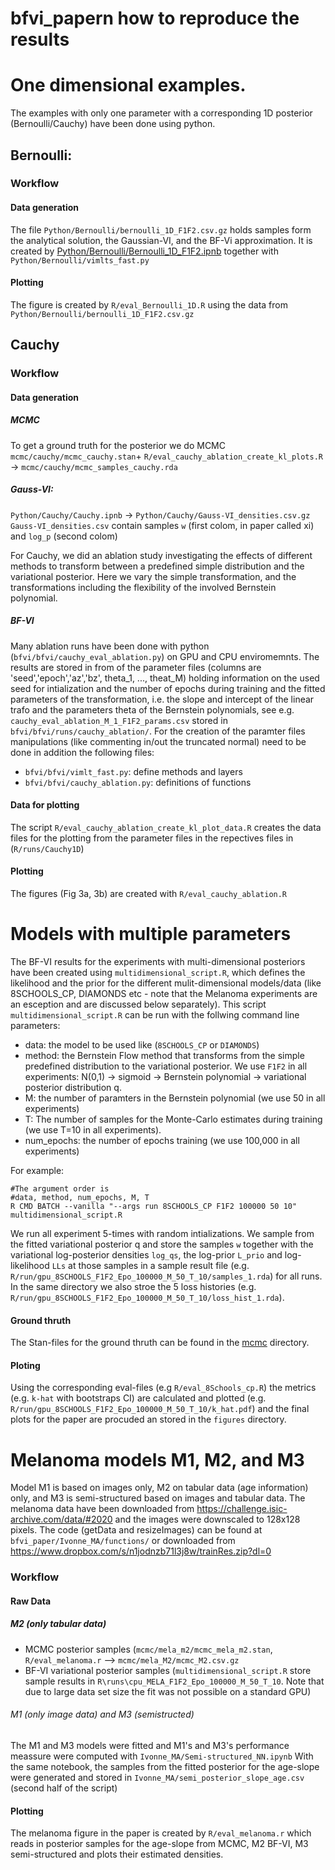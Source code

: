 # bfvi_papern how to reproduce the results

# One dimensional examples.
The examples with only one parameter with a corresponding 1D posterior (Bernoulli/Cauchy) have been done using python. 

## Bernoulli:
### Workflow
#### Data generation 
The file `Python/Bernoulli/bernoulli_1D_F1F2.csv.gz` holds samples form the analytical solution, the Gaussian-VI, and the BF-Vi approximation. It is created by [Python/Bernoulli/Bernoulli_1D_F1F2.ipnb](https://github.com/tensorchiefs/bfvi_paper/blob/main/Python/Bernoulli/Bernoulli_1D_F1F2.ipynb) together with `Python/Bernoulli/vimlts_fast.py`

#### Plotting
The figure is created by `R/eval_Bernoulli_1D.R` using the data from `Python/Bernoulli/bernoulli_1D_F1F2.csv.gz`

## Cauchy
 
### Workflow
#### Data generation

##### MCMC 
To get a ground truth for the posterior we do MCMC
`mcmc/cauchy/mcmc_cauchy.stan`+ `R/eval_cauchy_ablation_create_kl_plots.R` -> `mcmc/cauchy/mcmc_samples_cauchy.rda` 

##### Gauss-VI: 
`Python/Cauchy/Cauchy.ipnb` → `Python/Cauchy/Gauss-VI_densities.csv.gz`
`Gauss-VI_densities.csv` contain samples `w` (first colom, in paper called xi) and `log_p` (second colom)

For Cauchy, we did an ablation study investigating the effects of different methods to transform between a predefined simple distribution and the variational posterior. Here we vary the simple transformation, and the transformations including the flexibility of the involved Bernstein polynomial.
##### BF-VI
Many ablation runs have been done with python (`bfvi/bfvi/cauchy_eval_ablation.py`) on GPU and CPU enviromemnts. The results are stored in from of the parameter files (columns are 'seed','epoch','az','bz', theta_1, ..., theat_M) holding information on the used seed for intialization and the number of epochs during training and the fitted parameters  of the transformation, i.e. the slope and intercept of the linear trafo and the parameters theta of the Bernstein polynomials, see e.g. `cauchy_eval_ablation_M_1_F1F2_params.csv` stored in  `bfvi/bfvi/runs/cauchy_ablation/`. For the creation of the paramter files manipulations (like commenting in/out the truncated normal) need to be done in addition the following files:

* `bfvi/bfvi/vimlt_fast.py`: define methods and layers
* `bfvi/bfvi/cauchy_ablation.py`: definitions of functions

#### Data for plotting
The script `R/eval_cauchy_ablation_create_kl_plot_data.R` creates the data files for the plotting from the parameter files in the repectives files in (`R/runs/Cauchy1D`)

#### Plotting
The figures (Fig 3a, 3b)  are created with  `R/eval_cauchy_ablation.R`

# Models with multiple parameters
The BF-VI results for the experiments with multi-dimensional posteriors have been created using `multidimensional_script.R`, which defines the likelihood and the prior for the different mulit-dimensional models/data (like 8SCHOOLS_CP, DIAMONDS etc - note that the Melanoma experiments are an esception and are discussed below separately). This script `multidimensional_script.R` can be run with the follwing command line parameters:

* data: the model to be used like (`8SCHOOLS_CP` or `DIAMONDS`)
* method: the Bernstein Flow method that transforms from the simple predefined distribution to the variational posterior. We use `F1F2` in all experiments:  N(0,1) -> sigmoid -> Bernstein polynomial -> variational posterior distribution q. 
* M: the number of paramters in the Bernstein polynomial (we use 50 in all experiments) 
* T: The number of samples for the Monte-Carlo estimates during training (we use T=10 in all experiments).
* num_epochs: the number of epochs training (we use 100,000 in all experiments)

For example:
```
#The argument order is 
#data, method, num_epochs, M, T
R CMD BATCH --vanilla "--args run 8SCHOOLS_CP F1F2 100000 50 10" multidimensional_script.R
```
We run all experiment 5-times with random intializations. We sample from the fitted variational posterior q and store the samples `w` together with the variational log-posterior densities `log_qs`, the log-prior `L_prio` and log-likelihood `LLs` at those samples in a sample result file (e.g. `R/run/gpu_8SCHOOLS_F1F2_Epo_100000_M_50_T_10/samples_1.rda`) for all runs. In the same directory we also stroe the 5 loss histories (e.g. `R/run/gpu_8SCHOOLS_F1F2_Epo_100000_M_50_T_10/loss_hist_1.rda`). 

#### Ground thruth
The Stan-files for the ground thruth can be found in the [mcmc](https://github.com/tensorchiefs/bfvi_paper/tree/main/mcmc) directory.

#### Ploting
Using the corresponding eval-files (e.g `R/eval_8Schools_cp.R`) the metrics (e.g. `k-hat` with bootstraps CI) are calculated and plotted (e.g. `R/run/gpu_8SCHOOLS_F1F2_Epo_100000_M_50_T_10/k_hat.pdf`) and the final plots for the paper are procuded an stored in the `figures` directory.  

# Melanoma models M1, M2, and M3
Model M1 is based on images only, M2 on tabular data (age information) only, and M3 is semi-structured based on images and tabular data. The melanoma data have been downloaded from  https://challenge.isic-archive.com/data/#2020 and the images were downscaled to 128x128 pixels. The code (getData and resizeImages) can be found at `bfvi_paper/Ivonne_MA/functions/` or downloaded from https://www.dropbox.com/s/n1jodnzb71l3j8w/trainRes.zip?dl=0 

### Workflow
#### Raw Data 

##### M2 (only tabular data)
* MCMC posterior samples (`mcmc/mela_m2/mcmc_mela_m2.stan`, `R/eval_melanoma.r` --> `mcmc/mela_M2/mcmc_M2.csv.gz`
* BF-VI variational posterior samples (`multidimensional_script.R` store sample results in `R\runs\cpu_MELA_F1F2_Epo_100000_M_50_T_10`. Note that due to large data set size the fit was not possible on a standard GPU) 

###### M1 (only image data) and M3 (semistructed) 
The M1 and M3 models were fitted and M1's and M3's performance meassure were computed with `Ivonne_MA/Semi-structured_NN.ipynb`
With the same notebook, the samples from the fitted posterior for the age-slope were generated and stored in `Ivonne_MA/semi_posterior_slope_age.csv` (second half of the script)

#### Plotting
The melanoma figure in the paper is created by `R/eval_melanoma.r` which reads in posterior samples for the age-slope from MCMC, M2 BF-VI, M3 semi-structured and plots their estimated densities.



